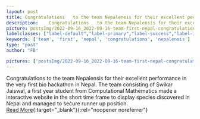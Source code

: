 ```yaml
---
layout: post
title: Congratulations   to the team Nepalensis for their excellent performance in the very first bio hackathon in Nepal.
description:    Congratulations   to the team Nepalensis for their excellent performance in the very first bio hackathon in Nepal. The team consisting of Swikar Jaiswal, a first year student from Computational Mathematics made a interactive website in the short time frame to display species discovered in Nepal and managed to secure runner up position.  
picture: postsImg/2022-09-16_2022-09-16-team-first-nepal-congratulations-nepalensi_0.png
labelclasses: ["label-default","label-primary","label-success","label-info","label-warning","label-danger"]
keywords: ['team', 'first', 'nepal', 'congratulations', 'nepalensis']
type: "post"
author: "FB"

pictures: ['postsImg/2022-09-16_2022-09-16-team-first-nepal-congratulations-nepalensi_0.png']
---
```

   Congratulations   to the team Nepalensis for their excellent performance in the very first bio hackathon in Nepal. The team consisting of Swikar Jaiswal, a first year student from Computational Mathematics made a interactive website in the short time frame to display species discovered in Nepal and managed to secure runner up position.  <br>[Read More](#){:target="_blank"}{:rel="noopener noreferrer"}